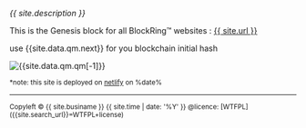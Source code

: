 
*{{ site.description }}*

This is the Genesis block for all BlockRing™ websites :
 [{{ site.url }}]({{site.url}})

use {{site.data.qm.next}} for you blockchain initial hash 

![{{site.data.qm.qm[-1]}}](https://cdn.statically.io/img/placebeard.it/1200x600/notag/{{site.data.qm.next}}.jpg)

<small>*note: this site is deployed on [netlify][nl] on %date%</small>
<hr>
<small>
Copyleft <span class="copyleft">&copy;</span> {{ site.businame }} {{ site.time | date: '%Y' }}
@licence: <http://www.wtfpl.net> [WTFPL]({{site.search_url}}=WTFPL+license)
</small>

<!-- @license   http://www.gnu.org/copyleft/lesser.html LGPL-->

[nl]: https://app.netlify.com/sites/{{site.netname}}/deploys


